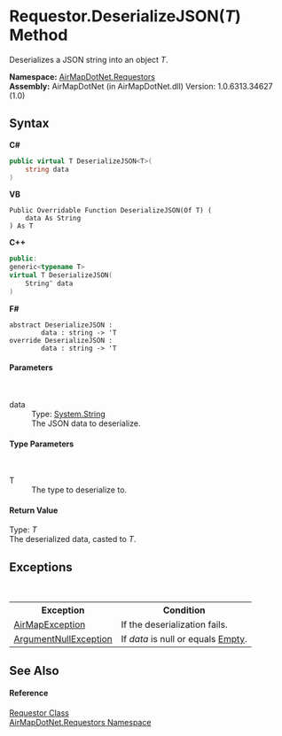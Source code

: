 # Requestor.DeserializeJSON(*T*) Method 
 

Deserializes a JSON string into an object *T*.

**Namespace:**&nbsp;<a href="960b5697-ff37-f6e8-d3e6-0e2d969b4df7">AirMapDotNet.Requestors</a><br />**Assembly:**&nbsp;AirMapDotNet (in AirMapDotNet.dll) Version: 1.0.6313.34627 (1.0)

## Syntax

**C#**<br />
``` C#
public virtual T DeserializeJSON<T>(
	string data
)

```

**VB**<br />
``` VB
Public Overridable Function DeserializeJSON(Of T) ( 
	data As String
) As T
```

**C++**<br />
``` C++
public:
generic<typename T>
virtual T DeserializeJSON(
	String^ data
)
```

**F#**<br />
``` F#
abstract DeserializeJSON : 
        data : string -> 'T 
override DeserializeJSON : 
        data : string -> 'T 
```


#### Parameters
&nbsp;<dl><dt>data</dt><dd>Type: <a href="http://msdn2.microsoft.com/en-us/library/s1wwdcbf" target="_blank">System.String</a><br />The JSON data to deserialize.</dd></dl>

#### Type Parameters
&nbsp;<dl><dt>T</dt><dd>The type to deserialize to.</dd></dl>

#### Return Value
Type: *T*<br />The deserialized data, casted to *T*.

## Exceptions
&nbsp;<table><tr><th>Exception</th><th>Condition</th></tr><tr><td><a href="d82ff8cb-4e8e-4f49-2c4c-a1d978cbdb1c">AirMapException</a></td><td>If the deserialization fails.</td></tr><tr><td><a href="http://msdn2.microsoft.com/en-us/library/27426hcy" target="_blank">ArgumentNullException</a></td><td>If *data* is null or equals <a href="http://msdn2.microsoft.com/en-us/library/74wsya52" target="_blank">Empty</a>.</td></tr></table>

## See Also


#### Reference
<a href="f039e793-269e-0294-1d65-054171d64897">Requestor Class</a><br /><a href="960b5697-ff37-f6e8-d3e6-0e2d969b4df7">AirMapDotNet.Requestors Namespace</a><br />